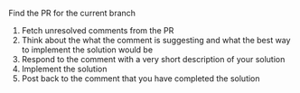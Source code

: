 Find the PR for the current branch

1. Fetch unresolved comments from the PR
2. Think about the what the comment is suggesting and what the best way to implement the solution would be
3. Respond to the comment with a very short description of your solution
4. Implement the solution
5. Post back to the comment that you have completed the solution
